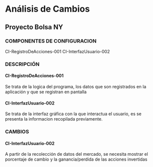 # Análisis de Cambios

## Proyecto Bolsa NY

### COMPONENTES DE CONFIGURACION 

CI-RegistroDeAcciones-001
CI-InterfazUsuario-002

### DESCRIPCIÓN

#### CI-RegistroDeAcciones-001
Se trata de la logica del programa, los datos que son registrados en la aplicación y que se registran en pantalla

#### CI-InterfazUsuario-002
Se trata de la interfaz gráfica con la que interactua el usuario, es se presenta la informacion recopilada previamente. 


### CAMBIOS 

#### CI-InterfazUsuario-002

A partir de la recolección de datos del mercado, se necesita mostrar el porcentaje de cambio y la ganancia/perdida de las acciones invertidas
